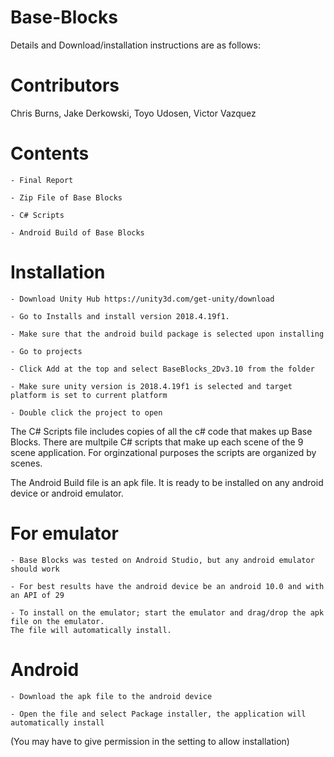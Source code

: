 # Base-Blocks

Details and Download/installation instructions are as follows:

# Contributors
Chris Burns, Jake Derkowski, Toyo Udosen, Victor Vazquez

#  Contents
	- Final Report
	
	- Zip File of Base Blocks
	
	- C# Scripts
	
	- Android Build of Base Blocks

# Installation

	- Download Unity Hub https://unity3d.com/get-unity/download
	
	- Go to Installs and install version 2018.4.19f1. 
	
	- Make sure that the android build package is selected upon installing
	
	- Go to projects
	
	- Click Add at the top and select BaseBlocks_2Dv3.10 from the folder
	
	- Make sure unity version is 2018.4.19f1 is selected and target platform is set to current platform
	
	- Double click the project to open
	

The C# Scripts file includes copies of all the c# code that makes up Base Blocks. 
There are multpile C# scripts that make up each scene of the 9 scene application. 
For orginzational purposes the scripts are organized by scenes.

The Android Build file is an apk file. 
It is ready to be installed on any android device or android emulator. 

# For emulator
	
	- Base Blocks was tested on Android Studio, but any android emulator should work
	
	- For best results have the android device be an android 10.0 and with an API of 29
	
	- To install on the emulator; start the emulator and drag/drop the apk file on the emulator. 
	The file will automatically install.
	  
# Android 

	- Download the apk file to the android device
	
	- Open the file and select Package installer, the application will automatically install 
  (You may have to give permission in the setting to allow installation)
	  
